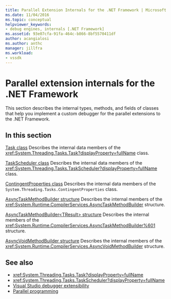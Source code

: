 ```yaml
---
title: Parallel Extension Internals for the .NET Framework | Microsoft Docs
ms.date: 11/04/2016
ms.topic: conceptual
helpviewer_keywords:
- debug engines, internals [.NET Framework]
ms.assetid: 93e07cfa-91fa-464c-b866-8bf5570411df
author: acangialosi
ms.author: anthc
manager: jillfra
ms.workload:
- vssdk
---
```

# Parallel extension internals for the .NET Framework
This section describes the internal types, methods, and fields of classes that help you implement a custom debugger for the parallel extensions to the .NET Framework.

## In this section
 [Task class](../../extensibility/debugger/task-class-internal-members.md)
 Describes the internal data members of the <xref:System.Threading.Tasks.Task?displayProperty=fullName> class.

 [TaskScheduler class](../../extensibility/debugger/taskscheduler-class-internal-members.md)
 Describes the internal data members of the <xref:System.Threading.Tasks.TaskScheduler?displayProperty=fullName> class.

 [ContingentProperties class](../../extensibility/debugger/contingentproperties-class-internal-members.md)
 Describes the internal data members of the `System.Threading.Tasks.ContingentProperties` class.

 [AsyncTaskMethodBuilder structure](../../extensibility/debugger/asynctaskmethodbuilder-structure-internal-members.md)
 Describes the internal members of the <xref:System.Runtime.CompilerServices.AsyncTaskMethodBuilder> structure.

 [AsyncTaskMethodBuilder\<TResult> structure](../../extensibility/debugger/asynctaskmethodbuilder-tresult-structure-internal-members.md)
 Describes the internal members of the <xref:System.Runtime.CompilerServices.AsyncTaskMethodBuilder%601> structure.

 [AsyncVoidMethodBuilder structure](../../extensibility/debugger/asyncvoidmethodbuilder-structure-internal-members.md)
 Describes the internal members of the <xref:System.Runtime.CompilerServices.AsyncVoidMethodBuilder> structure.

## See also
- <xref:System.Threading.Tasks.Task?displayProperty=fullName>
- <xref:System.Threading.Tasks.TaskScheduler?displayProperty=fullName>
- [Visual Studio debugger extensibility](../../extensibility/debugger/visual-studio-debugger-extensibility.md)
- [Parallel programming](/dotnet/standard/parallel-programming/index)
